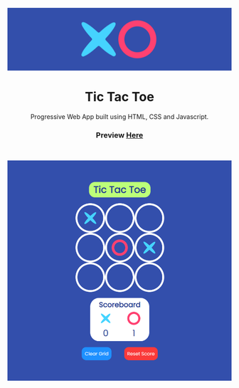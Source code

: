 <p align="center"><img src="https://github.com/sourhub226/tic-tac-toe-js/blob/gh-pages/app-banner.png" alt="app-banner"/></p>
<h1 align="center">Tic Tac Toe</h1>
<p align="center">Progressive Web App built using HTML, CSS and Javascript.</p>
<h3 align="center">Preview <a href="https://sourhub226.github.io/tic-tac-toe-js/">Here</a></h3>
<br>
<p align="center"><img src="https://github.com/sourhub226/tic-tac-toe-js/blob/gh-pages/app-screenshot.png" alt="app-screenshot" width='600px'/></p>
